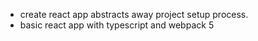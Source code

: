 - create react app abstracts away project setup process.
- basic react app with typescript and webpack 5
